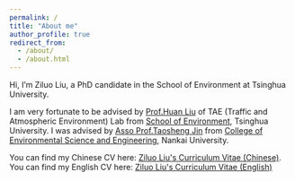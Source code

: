 ```yaml
---
permalink: /
title: "About me"
author_profile: true
redirect_from: 
  - /about/
  - /about.html
---
```



Hi, I’m Ziluo Liu, a PhD candidate in the School of Environment at Tsinghua University.

I am very fortunate to be advised by [Prof.Huan Liu](https://www.env.tsinghua.edu.cn/info/1264/5825.htm) of TAE (Traffic and Atmospheric Environment) Lab from [School of Environment](https://www.env.tsinghua.edu.cn/), Tsinghua University. I was advised by [Asso Prof.Taosheng Jin](https://env.nankai.edu.cn/2019/0612/c14181a178132/pagem.htm) from [College of Environmental Science and Engineering](https://env.nankai.edu.cn/), Nankai University.

You can find my Chinese CV here: [Ziluo Liu's Curriculum Vitae (Chinese)](../assets/CV_Chinese_刘.pdf). 
You can find my English CV here: [Ziluo Liu's Curriculum Vitae (English)](../assets/CV_English_version.pdf)
